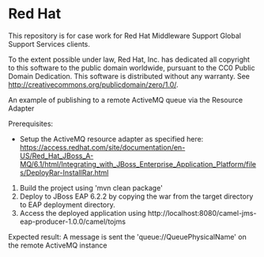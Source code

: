 Red Hat
======
This repository is for case work for Red Hat Middleware Support Global Support Services clients.

To the extent possible under law, Red Hat, Inc. has dedicated all copyright to this software to the public domain worldwide, pursuant to the CC0 Public Domain Dedication. This software is distributed without any warranty.  See <http://creativecommons.org/publicdomain/zero/1.0/>.

An example of publishing to a remote ActiveMQ queue via the Resource Adapter

Prerequisites:
 - Setup the ActiveMQ resource adapter as specified here:
      https://access.redhat.com/site/documentation/en-US/Red_Hat_JBoss_A-MQ/6.1/html/Integrating_with_JBoss_Enterprise_Application_Platform/files/DeployRar-InstallRar.html

1. Build the project using 'mvn clean package'
2. Deploy to JBoss EAP 6.2.2 by copying the war from the target directory to EAP deployment directory.
3. Access the deployed application using http://localhost:8080/camel-jms-eap-producer-1.0.0/camel/tojms

Expected result:
A message is sent the 'queue://QueuePhysicalName' on the remote ActiveMQ instance


